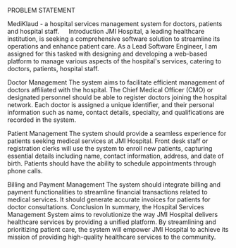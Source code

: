 PROBLEM STATEMENT



MediKlaud - a hospital services management system for doctors, patients and hospital staff. 
 
Introduction
JMI Hospital, a leading healthcare institution, is seeking a comprehensive software solution to streamline its operations and enhance patient care. As a Lead Software Engineer, I am assigned for this tasked with designing and developing a web-based platform to manage various aspects of the hospital's services, catering to doctors, patients, hospital staff.

Doctor Management
The system aims to facilitate efficient management of doctors affiliated with the hospital. The Chief Medical Officer (CMO) or designated personnel should be able to register doctors joining the hospital network. Each doctor is assigned a unique identifier, and their personal information such as name, contact details, specialty, and qualifications are recorded in the system.

Patient Management
The system should provide a seamless experience for patients seeking medical services at JMI Hospital. Front desk staff or registration clerks will use the system to enroll new patients, capturing essential details including name, contact information, address, and date of birth. Patients should have the ability to schedule appointments through phone calls. 

Billing and Payment Management
The system should integrate billing and payment functionalities to streamline financial transactions related to medical services. It should generate accurate invoices for patients for doctor consultations.
Conclusion
In summary, the Hospital Services Management System aims to revolutionize the way JMI Hospital delivers healthcare services by providing a unified platform. By streamlining and prioritizing patient care, the system will empower JMI Hospital to achieve its mission of providing high-quality healthcare services to the community.
